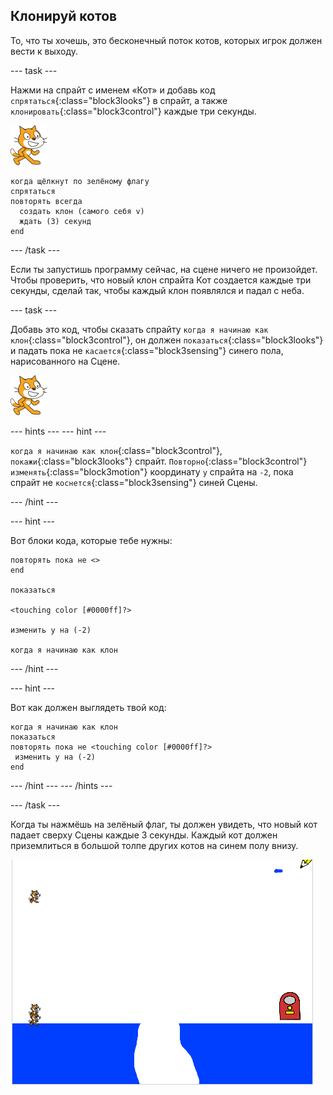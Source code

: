 ## Клонируй котов

То, что ты хочешь, это бесконечный поток котов, которых игрок должен вести к выходу.

\--- task \---

Нажми на спрайт с именем «Кот‎» и добавь код `cпрятаться`{:class="block3looks"} в спрайт, а также `клонировать`{:class="block3control"} каждые три секунды.

![Спрайт кота](images/cat-sprite.png)

```blocks3
когда щёлкнут по зелёному флагу
спрятаться
повторять всегда 
  создать клон (самого себя v)
  ждать (3) секунд
end
```

\--- /task \---

Если ты запустишь программу сейчас, на сцене ничего не произойдет. Чтобы проверить, что новый клон спрайта Кот создается каждые три секунды, сделай так, чтобы каждый клон появлялся и падал с неба.

\--- task \---

Добавь это код, чтобы сказать спрайту `когда я начинаю как клон`{:class="block3control"}, он должен `показаться`{:class="block3looks"} и падать пока не `касается`{:class="block3sensing"} синего пола, нарисованного на Сцене.

![Спрайт кота](images/cat-sprite.png)

\--- hints \--- \--- hint \---

`когда я начинаю как клон`{:class="block3control"}, `покажи`{:class="block3looks"} спрайт. `Повторно`{:class="block3control"} `изменять`{:class="block3motion"} координату `y` спрайта на `-2`, пока спрайт не `коснется`{:class="block3sensing"} синей Сцены.

\--- /hint \---

\--- hint \---

Вот блоки кода, которые тебе нужны:

```blocks3
повторять пока не <>
end

показаться

<touching color [#0000ff]?>

изменить y на (-2)

когда я начинаю как клон
```

\--- /hint \---

\--- hint \---

Вот как должен выглядеть твой код:

```blocks3
когда я начинаю как клон
показаться
повторять пока не <touching color [#0000ff]?>
 изменить y на (-2)
end
```

\--- /hint \--- \--- /hints \---

\--- /task \---

Когда ты нажмёшь на зелёный флаг, ты должен увидеть, что новый кот падает сверху Сцены каждые 3 секунды. Каждый кот должен приземлиться в большой толпе других котов на синем полу внизу.

![Падающие кошки](images/falling-cats.png)